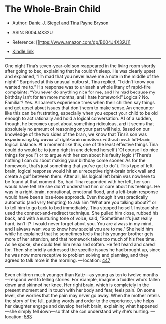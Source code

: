 # The Whole-Brain Child

* Author: [Daniel J. Siegel and Tina Payne Bryson](https://www.amazon.com/Daniel-J-Siegel/e/B00459LSPI/ref=dp_byline_cont_ebooks_1)
* ASIN: B004J4X32U




* Reference: [[https://www.amazon.com/dp/B004J4X32U]]
* [Kindle link](kindle://book?action=open&asin=B004J4X32U)


---
One night Tina’s seven-year-old son reappeared in the living room shortly after going to bed, explaining that he couldn’t sleep. He was clearly upset and explained, “I’m mad that you never leave me a note in the middle of the night!” Surprised at this unusual outburst, Tina replied, “I didn’t know you wanted me to.” His response was to unleash a whole litany of rapid-fire complaints: “You never do anything nice for me, and I’m mad because my birthday isn’t for ten more months, and I hate homework!” Logical? No. Familiar? Yes. All parents experience times when their children say things and get upset about issues that don’t seem to make sense. An encounter like this can be frustrating, especially when you expect your child to be old enough to act rationally and hold a logical conversation. All of a sudden, though, he becomes upset about something ridiculous, and it seems that absolutely no amount of reasoning on your part will help. Based on our knowledge of the two sides of the brain, we know that Tina’s son was experiencing big waves of right-brain emotions without much left-brain logical balance. At a moment like this, one of the least effective things Tina could do would be to jump right in and defend herself (“Of course I do nice things for you!”) or to argue with her son about his faulty logic (“There’s nothing I can do about making your birthday come sooner. As for the homework, that’s just something that you’ve got to do”). This type of left-brain, logical response would hit an unreceptive right-brain brick wall and create a gulf between them. After all, his logical left brain was nowhere to be found at that moment. So, had Tina responded with her left, her son would have felt like she didn’t understand him or care about his feelings. He was in a right-brain, nonrational, emotional flood, and a left-brain response would have been a lose-lose approach. Even though it was practically automatic (and very tempting) to ask him “What are you talking about?” or to tell him to go back to bed immediately, Tina stopped herself. Instead she used the connect-and-redirect technique. She pulled him close, rubbed his back, and with a nurturing tone of voice, said, “Sometimes it’s just really hard, isn’t it? I would never forget about you. You are always in my mind, and I always want you to know how special you are to me.” She held him while he explained that he sometimes feels that his younger brother gets more of her attention, and that homework takes too much of his free time. As he spoke, she could feel him relax and soften. He felt heard and cared for. Then she briefly addressed the specific issues he had brought up, since he was now more receptive to problem solving and planning, and they agreed to talk more in the morning. — location: [447](kindle://book?action=open&asin=B004J4X32U&location=447)

---
Even children much younger than Katie—as young as ten to twelve months—respond well to telling stories. For example, imagine a toddler who’s fallen down and skinned her knee. Her right brain, which is completely in the present moment and in touch with her body and fear, feels pain. On some level, she worries that the pain may never go away. When the mother retells the story of the fall, putting words and order to the experience, she helps her daughter engage and develop her left brain, explaining what happened—she simply fell down—so that she can understand why she’s hurting. — location: [583](kindle://book?action=open&asin=B004J4X32U&location=583)

